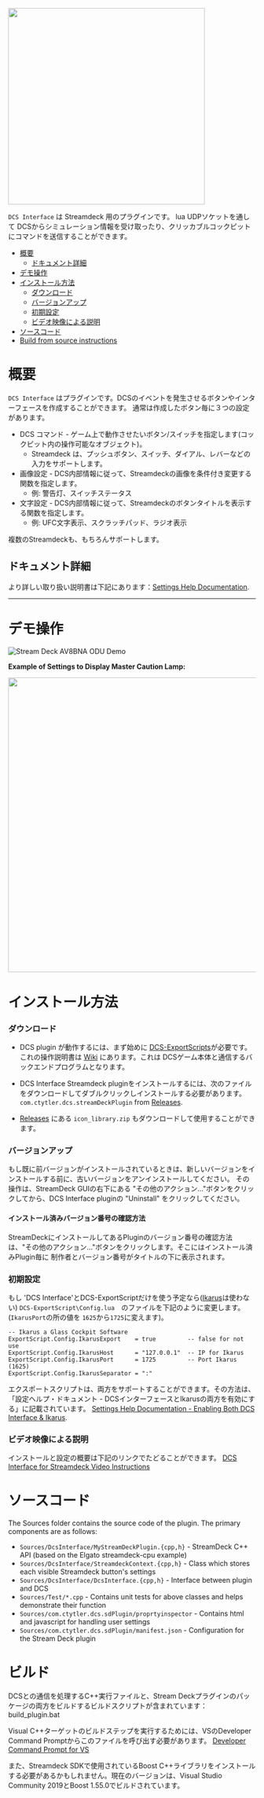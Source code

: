 <img src="Images/DCS_Interface_Banner.png" width=400>

`DCS Interface` は Streamdeck 用のプラグインです。
lua UDPソケットを通して DCSからシミュレーション情報を受け取ったり、クリッカブルコックピットにコマンドを送信することができます。

- [概要](#概要)
  - [ドキュメント詳細](#ドキュメント詳細)
- [デモ操作](#デモ操作)
- [インストール方法](#インストール方法)
    - [ダウンロード](#ダウンロード)
    - [バージョンアップ](#バージョンアップ)
    - [初期設定](#初期設定)
    - [ビデオ映像による説明](#ビデオ映像による説明)
- [ソースコード](#ソースコード)
- [Build from source instructions](#build-from-source-instructions)

# 概要

`DCS Interface` はプラグインです。DCSのイベントを発生させるボタンやインターフェースを作成することができます。
通常は作成したボタン毎に３つの設定があります。

- DCS コマンド - ゲーム上で動作させたいボタン/スイッチを指定します(コックピット内の操作可能なオブジェクト)。
  - Streamdeck は、プッシュボタン、スイッチ、ダイアル、レバーなどの入力をサポートします。
- 画像設定 - DCS内部情報に従って、Streamdeckの画像を条件付き変更する関数を指定します。
  - 例: 警告灯、スイッチステータス
- 文字設定 - DCS内部情報に従って、Streamdeckのボタンタイトルを表示する関数を指定します。
  - 例: UFC文字表示、スクラッチパッド、ラジオ表示

複数のStreamdeckも、もちろんサポートします。

## ドキュメント詳細

より詳しい取り扱い説明書は下記にあります：[Settings Help Documentation](Sources/com.ctytler.dcs.sdPlugin/helpDocs/helpContents.md).

---

# デモ操作

![Stream Deck AV8BNA ODU Demo](Images/Streamdeck_AV8B_Demo.gif)

**Example of Settings to Display Master Caution Lamp:**

<img src="Images/Configuration_AV8B_Screenshot.jpg" width=600>

# インストール方法

### ダウンロード

- DCS plugin が動作するには、まず始めに [DCS-ExportScripts](https://github.com/s-d-a/DCS-ExportScripts)が必要です。これの操作説明書は [Wiki](https://github.com/s-d-a/DCS-ExportScripts/wiki) にあります。これは DCSゲーム本体と通信するバックエンドプログラムとなります。

- DCS Interface Streamdeck pluginをインストールするには、次のファイルをダウンロードしてダブルクリックしインストールする必要があります。 `com.ctytler.dcs.streamDeckPlugin` from [Releases](https://github.com/charlestytler/streamdeck-dcs-interface/releases).

- [Releases](https://github.com/charlestytler/streamdeck-dcs-interface/releases) にある `icon_library.zip` もダウンロードして使用することができます。


### バージョンアップ

もし既に前バージョンがインストールされているときは、新しいバージョンをインストールする前に、古いバージョンをアンインストールしてください。
その操作は、StreamDeck GUIの右下にある "その他のアクション..."ボタンをクリックしてから、DCS Interface pluginの "Uninstall" をクリックしてください。

#### インストール済みバージョン番号の確認方法

StreamDeckにインストールしてあるPluginのバージョン番号の確認方法は、"その他のアクション..."ボタンをクリックします。そこにはインストール済みPlugin毎に
制作者とバージョン番号がタイトルの下に表示されます。

### 初期設定

もし 'DCS Interface'とDCS-ExportScriptだけを使う予定なら([Ikarus](https://github.com/s-d-a/Ikarus)は使わない)
`DCS-ExportScript\Config.lua`　のファイルを下記のように変更します。
(`IkarusPort`の所の値を `1625`から`1725`に変えます)。

```
-- Ikarus a Glass Cockpit Software
ExportScript.Config.IkarusExport    = true         -- false for not use
ExportScript.Config.IkarusHost      = "127.0.0.1"  -- IP for Ikarus
ExportScript.Config.IkarusPort      = 1725         -- Port Ikarus (1625)
ExportScript.Config.IkarusSeparator = ":"
```

エクスポートスクリプトは、両方をサポートすることができます。その方法は、「設定ヘルプ・ドキュメント - DCSインターフェースとIkarusの両方を有効にする」に記載されています。
[Settings Help Documentation - Enabling Both DCS Interface & Ikarus](Sources/com.ctytler.dcs.sdPlugin/helpDocs/helpContents.md#enabling-both-dcs-interface--ikarus).

### ビデオ映像による説明

インストールと設定の概要は下記のリンクでたどることができます。
[DCS Interface for Streamdeck Video Instructions](https://www.youtube.com/playlist?list=PLcYO7a2ywThz7nIT4CjRTn737ZM26aqDq)

# ソースコード

The Sources folder contains the source code of the plugin. The primary components are as follows:

- `Sources/DcsInterface/MyStreamDeckPlugin.{cpp,h}` - StreamDeck C++ API (based on the Elgato streamdeck-cpu example)
- `Sources/DcsInterface/StreamdeckContext.{cpp,h}` - Class which stores each visible Streamdeck button's settings
- `Sources/DcsInterface/DcsInterface.{cpp,h}` - Interface between plugin and DCS
- `Sources/Test/*.cpp` - Contains unit tests for above classes and helps demonstrate their function
- `Sources/com.ctytler.dcs.sdPlugin/proprtyinspector` - Contains html and javascript for handling user settings
- `Sources/com.ctytler.dcs.sdPlugin/manifest.json` - Configuration for the Stream Deck plugin

# ビルド

DCSとの通信を処理するC++実行ファイルと、Stream Deckプラグインのパッケージの両方をビルドするビルドスクリプトが含まれています： build_plugin.bat

Visual C++ターゲットのビルドステップを実行するためには、VSのDeveloper Command Promptからこのファイルを呼び出す必要があります。
[Developer Command Prompt for VS](https://docs.microsoft.com/en-us/dotnet/framework/tools/developer-command-prompt-for-vs)

また、Streamdeck SDKで使用されているBoost C++ライブラリをインストールする必要があるかもしれません。現在のバージョンは、Visual Studio Community 2019とBoost 1.55.0でビルドされています。
